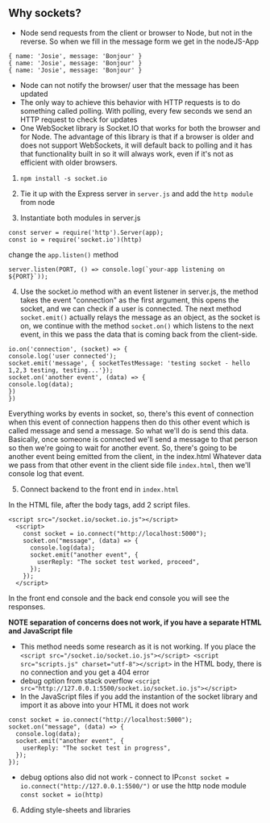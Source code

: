 ## Why sockets?

- Node send requests from the client or browser to Node, but not in the reverse. So when we fill in the message form we get in the nodeJS-App

```
{ name: 'Josie', message: 'Bonjour' }
{ name: 'Josie', message: 'Bonjour' }
{ name: 'Josie', message: 'Bonjour' }
```

- Node can not notify the browser/ user that the message has been updated
- The only way to achieve this behavior with HTTP requests is to do something called polling. With polling, every few seconds we send an HTTP request to check for updates
- One WebSocket library is Socket.IO that works for both the browser and for Node. The advantage of this library is that if a browser is older and does not support WebSockets, it will default back to polling and it has that functionality built in so it will always work, even if it's not as efficient with older browsers.

1. `npm install -s socket.io`

2. Tie it up with the Express server in `server.js` and add the `http module` from node

3. Instantiate both modules in server.js

```
const server = require('http').Server(app);
const io = require('socket.io')(http)
```

change the `app.listen()` method

```
server.listen(PORT, () => console.log(`your-app listening on ${PORT}`));
```

4. Use the socket.io method with an event listener in server.js, the method takes the event "connection" as the first argument, this opens the socket, and we can check if a user is connected. The next method `socket.emit()` actually relays the message as an object, as the socket is on, we continue with the method `socket.on()` which listens to the next event, in this we pass the data that is coming back from the client-side.

```
io.on('connection', (socket) => {
console.log('user connected');
socket.emit('message', { socketTestMessage: 'testing socket - hello 1,2,3 testing, testing...'});
socket.on('another event', (data) => {
console.log(data);
})
})
```

Everything works by events in socket, so, there's this event of connection when this event of connection happens then do this other event which is called message and send a message. So what we'll do is send this data. Basically, once someone is connected we'll send a message to that person so then we're going to wait for another event. So, there's going to be another event being emitted from the client, in the index.html Whatever data we pass from that other event in the client side file `index.html`, then we'll console log that event.

5. Connect backend to the front end in `index.html`

In the HTML file, after the body tags, add 2 script files.

```
<script src="/socket.io/socket.io.js"></script>
  <script>
    const socket = io.connect("http://localhost:5000");
    socket.on("message", (data) => {
      console.log(data);
      socket.emit("another event", {
        userReply: "The socket test worked, proceed",
      });
    });
  </script>
```

In the front end console and the back end console you will see the responses.

**NOTE separation of concerns does not work, if you have a separate HTML and JavaScript file**

- This method needs some research as it is not working.
  If you place the `<script src="/socket.io/socket.io.js"></script> <script src="scripts.js" charset="utf-8"></script>` in the HTML body, there is no connection and you get a 404 error
- debug option from stack overflow
  `<script src="http://127.0.0.1:5500/socket.io/socket.io.js"></script>`
- In the JavaScript files if you add the instantion of the socket library and import it as above into your HTML it does not work

```
const socket = io.connect("http://localhost:5000");
socket.on("message", (data) => {
  console.log(data);
  socket.emit("another event", {
    userReply: "The socket test in progress",
  });
});

```

- debug options also did not work - connect to IP`const socket = io.connect("http://127.0.0.1:5500/")` or use the http node module `const socket = io(http)`

6. Adding style-sheets and libraries
